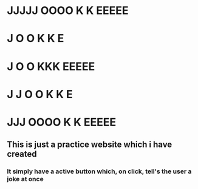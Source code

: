
#  JJJJJ  OOOO  K   K  EEEEE
#    J   O    O K  K   E
#    J   O    O KKK    EEEEE
# J  J   O    O K  K   E
#  JJJ    OOOO  K   K  EEEEE


## This is just a practice website which i have created
### It simply have a active button which, on click, tell's the user a joke at once